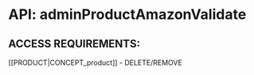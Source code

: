 # API: adminProductAmazonValidate


## ACCESS REQUIREMENTS: ##
[[PRODUCT|CONCEPT_product]] - DELETE/REMOVE

